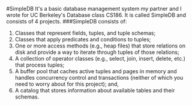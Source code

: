 #SimpleDB
It's a basic database management system my partner and I wrote for UC Berkeley's Database class CS186. It is called SimpleDB and consists of 4 projects.
###SimpleDB consists of:
1. Classes that represent fields, tuples, and tuple schemas;
2. Classes that apply predicates and conditions to tuples;
3. One or more access methods (e.g., heap files) that store relations on disk and provide a way to iterate through tuples of those relations;
4. A collection of operator classes (e.g., select, join, insert, delete, etc.) that process tuples;
5. A buffer pool that caches active tuples and pages in memory and handles concurrency control and transactions (neither of which you need to worry about for this project); and,
6. A catalog that stores information about available tables and their schemas.

